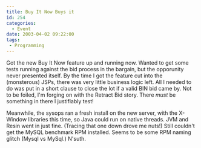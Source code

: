 ```yaml
---
title: Buy It Now Buys it
id: 254
categories:
  - Event
date: 2003-04-02 09:22:00
tags:
 - Programming
---
```


Got the new Buy It Now feature up and running now. Wanted to get some tests running against the bid process in the bargain, but the opporunity never presented itself. By the time I got the feature cut into the (monsterous) JSPs, there was very little business logic left. All I needed to do was put in a short clause to close the lot if a valid BIN bid came by. Not to be foiled, I'm forging on with the Retract Bid story. There *must* be something in there I justifiably test!

Meanwhile, the sysops ran a fresh install on the new server, with the X-Window libraries this time, so Java could run on native threads. JVM and Resin went in just fine. (Tracing that one down drove me nuts!) Still couldn't get the MySQL benchmark RPM installed. Seems to be some RPM naming glitch (Mysql vs MySql.) N'suth.
